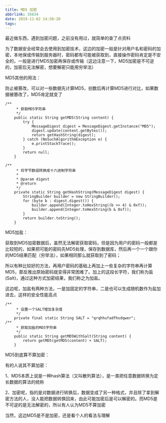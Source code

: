 ```yaml
---
title: MD5 加密
abbrlink: 35634
date: 2019-11-02 14:50:20
tags:
---
```








最近做东西，遇到加密问题，之前没有用过，就简单的查了点资料

为了数据安全经常会去使用到加密技术，这边的加密一般是针对用户名和密码的加密，本地保或传输到服务器时，密码都有可能被获取到，直接操作密码肯定是不安全的，一般是进行MD5加密再保存或传输（这边注意一下，MD5加密是不可逆的，加密后无法解密，想要解密只能用穷举法）

<!--more-->

MD5其他的用法：

防止被篡改，可以对一些数据先计算MD5，创数后再计算MD5进行对比，如果数据被篡改了，MD5肯定就变了

```
/**
     * 获取MD5字符串
     */
    public static String getMD5(String content) {
        try {
            MessageDigest digest = MessageDigest.getInstance("MD5");
            digest.update(content.getBytes());
            return getHashString(digest);
        } catch (NoSuchAlgorithmException e) {
            e.printStackTrace();
        }
        return null;
    }
    
/**
     * 将字节数组转换成十六进制字符串
     *
     * @param digest
     * @return
     */
    private static String getHashString(MessageDigest digest) {
        StringBuilder builder = new StringBuilder();
        for (byte b : digest.digest()) {
            builder.append(Integer.toHexString((b >> 4) & 0xf));
            builder.append(Integer.toHexString(b & 0xf));
        }
        return builder.toString();
    }
```





MD5加盐：

获取到MD5加密数据后，虽然无法解密获取密码，但是因为用户的密码一般都是比较短的，如果把可能的密码先MD5处理，保存到数据库，然后再一个一个跟你的MD5结果匹配（穷举法），如果相同那么就获取到了密码；

所以有种比较好的方法，再用户密码的基础上再加上一些复杂的字符串再计算MD5，那反推出原始密码就变得非常困难了。加上的这段长字符，我们称为盐(Salt)，通过这种方式加密结果，我们称之为加盐。

这边呢，加盐有两种方法，一是加固定的字符串，二是也可以生成随机数作为盐加进去，这样的安全性能高点

```
/**
     * 设置一个SALT增加复杂度
     */
    private final static String SALT = "qrqhhufadfhsdqwer";
/**
     * 获取加盐的MD5字符串
     */
    public static String getMD5WithSalt(String content) {
        return getMD5(getMD5(content) + SALT);
    }
```



MD5到底算不算加密：

有的人说其不算加密：

1、MD5本质上说是一种hash算法（又叫散列算法），是一类把任意数据转换为定长数据的算法的统称

2、加密呢，指的是对数据进行转换后，数据变成了另一种格式，并且除了拿到解密方法的人，没人能把数据转换回来，由此可能加密后是可以解密的。而MD5是不可逆的是无法解密的，所以有人认为MD5不算加密

当然，这边MD5是不是加密，还是看个人的看法与理解